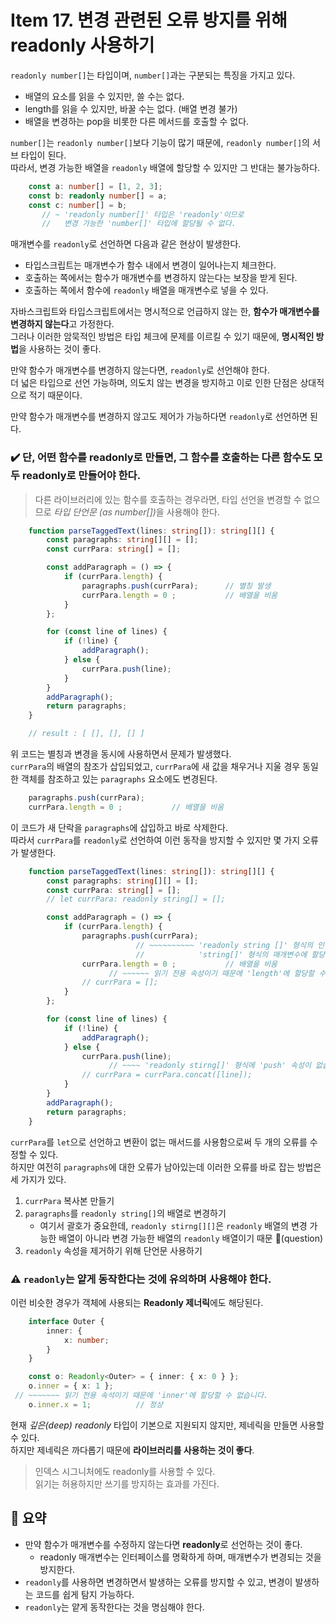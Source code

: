 # Item 17. 변경 관련된 오류 방지를 위해 readonly 사용하기
`readonly number[]`는 타입이며, `number[]`과는 구분되는 특징을 가지고 있다.

- 배열의 요소를 읽을 수 있지만, 쓸 수는 없다.
- length를 읽을 수 있지만, 바꿀 수는 없다. (배열 변경 불가)
- 배열을 변경하는 pop을 비롯한 다른 메서드를 호출할 수 없다.

`number[]`는 `readonly number[]`보다 기능이 많기 때문에, `readonly number[]`의 서브 타입이 된다.  
따라서, 변경 가능한 배열을 `readonly` 배열에 할당할 수 있지만 그 반대는 불가능하다.  
  
```typescript
    const a: number[] = [1, 2, 3];
    const b: readonly number[] = a;
    const c: number[] = b;
       // ~ 'readonly number[]' 타입은 'readonly'이므로
       //   변경 가능한 'number[]' 타입에 할당될 수 없다.
```
  
매개변수를 `readonly`로 선언하면 다음과 같은 현상이 발생한다.
- 타입스크립트는 매개변수가 함수 내에서 변경이 일어나는지 체크한다.
- 호출하는 쪽에서는 함수가 매개변수를 변경하지 않는다는 보장을 받게 된다.
- 호출하는 쪽에서 함수에 `readonly` 배열을 매개변수로 넣을 수 있다.

자바스크립트와 타입스크립트에서는 명시적으로 언급하지 않는 한, **함수가 매개변수를 변경하지 않는다**고 가정한다.  
그러나 이러한 암묵적인 방법은 타입 체크에 문제를 이르킬 수 있기 때문에, **명시적인 방법**을 사용하는 것이 좋다.  
  
만약 함수가 매개변수를 변경하지 않는다면, `readonly`로 선언해야 한다.  
더 넓은 타입으로 선언 가능하며, 의도치 않는 변경을 방지하고 이로 인한 단점은 상대적으로 적기 때문이다.  
  
만약 함수가 매개변수를 변경하지 않고도 제어가 가능하다면 `readonly`로 선언하면 된다.
### ✔️ 단, 어떤 함수를 readonly로 만들면, 그 함수를 호출하는 다른 함수도 모두 readonly로 만들어야 한다.
  
> 다른 라이브러리에 있는 함수를 호출하는 경우라면, 타입 선언을 변경할 수 없으므로 <i>타입 단언문 (as number[])</i>을 사용해야 한다.  

```typescript
    function parseTaggedText(lines: string[]): string[][] {
        const paragraphs: string[][] = [];
        const currPara: string[] = [];

        const addParagraph = () => {
            if (currPara.length) {
                paragraphs.push(currPara);      // 별칭 발생
                currPara.length = 0 ;           // 배열을 비움
            }
        };

        for (const line of lines) {
            if (!line) {
                addParagraph();
            } else {
                currPara.push(line);
            }
        }
        addParagraph();
        return paragraphs;
    }

    // result : [ [], [], [] ]
```
위 코드는 별칭과 변경을 동시에 사용하면서 문제가 발생했다.  
`currPara`의 배열의 참조가 삽입되었고, `currPara`에 새 값을 채우거나 지울 경우 동일한 객체를 참조하고 있는 `paragraphs` 요소에도 변경된다.  
  
```typescript
    paragraphs.push(currPara);
    currPara.length = 0 ;           // 배열을 비움
```
이 코드가 새 단락을 `paragraphs`에 삽입하고 바로 삭제한다.  
따라서 `currPara`를 `readonly`로 선언하여 이런 동작을 방지할 수 있지만 몇 가지 오류가 발생한다.
  
```typescript
    function parseTaggedText(lines: string[]): string[][] {
        const paragraphs: string[][] = [];
        const currPara: string[] = [];
        // let currPara: readonly string[] = [];

        const addParagraph = () => {
            if (currPara.length) {
                paragraphs.push(currPara);
                            // ~~~~~~~~~~ 'readonly string []' 형식의 인수는
                            //            'string[]' 형식의 매개변수에 할당될 수 없습니다.
                currPara.length = 0 ;           // 배열을 비움
                      // ~~~~~~ 읽기 전용 속성이기 때문에 'length'에 할당할 수 없습니다.
                // currPara = [];
            }
        };

        for (const line of lines) {
            if (!line) {
                addParagraph();
            } else {
                currPara.push(line);
                      // ~~~~ 'readonly stirng[]' 형식에 'push' 속성이 없습니다.
                // currPara = currPara.concat([line]);
            }
        }
        addParagraph();
        return paragraphs;
    }
```
`currPara`를 `let`으로 선언하고 변환이 없는 매서드를 사용함으로써 두 개의 오류를 수정할 수 있다.  
하지만 여전히 `paragraphs`에 대한 오류가 남아있는데 이러한 오류를 바로 잡는 방법은 세 가지가 있다.
1. `currPara` 복사본 만들기
2. `paragraphs`를 `readonly string[]`의 배열로 변경하기
   - 여기서 괄호가 중요한데, `readonly stirng[][]`은 `readonly` 배열의 변경 가능한 배열이 아니라 변경 가능한 배열의 `readonly` 배열이기 때문 🤔(question)
3. `readonly` 속성을 제거하기 위해 단언문 사용하기

### ⚠️ `readonly`는 얕게 동작한다는 것에 유의하며 사용해야 한다.
이런 비슷한 경우가 객체에 사용되는 **Readonly 제너릭**에도 해당된다.  
```typescript
    interface Outer {
        inner: {
            x: number;
        }
    }

    const o: Readonly<Outer> = { inner: { x: 0 } };
    o.inner = { x: 1 };
 // ~~~~~~~ 읽기 전용 속석이기 때문에 'inner'에 할당할 수 없습니다.
    o.inner.x = 1;          // 정상
```
현재 *깊은(deep) readonly* 타입이 기본으로 지원되지 않지만, 제네릭을 만들면 사용할 수 있다.  
하지만 제네릭은 까다롭기 때문에 **라이브러리를 사용하는 것이 좋다**.  
> 인덱스 시그니처에도 readonly를 사용할 수 있다.  
> 읽기는 허용하지만 쓰기를 방지하는 효과를 가진다.  

## 📝 요약
- 만약 함수가 매개변수를 수정하지 않는다면 **readonly**로 선언하는 것이 좋다.
  - readonly 매개변수는 인터페이스를 명확하게 하며, 매개변수가 변경되는 것을 방지한다.
- `readonly`를 사용하면 변경하면서 발생하는 오류를 방지할 수 있고, 변경이 발생하는 코드를 쉽게 탐지 가능하다.
- `readonly`는 얕게 동작한다는 것을 명심해야 한다.